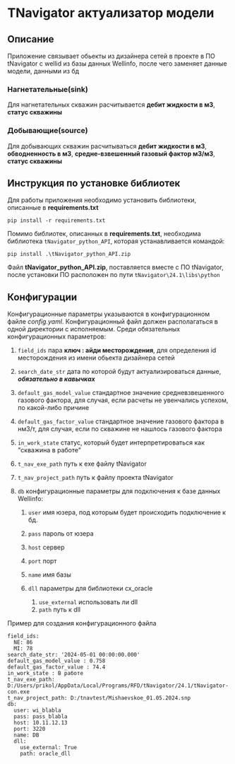# TNavigator актуализатор модели

## Описание
Приложение связывает обьекты из дизайнера сетей в проекте в ПО tNavigator с wellid из базы данных Wellinfo, после чего заменяет данные модели, данными из бд
### Нагнетательные(sink)
Для нагнетательных скважин расчитывается **дебит жидкости в м3**, **статус скважины**

### Добывающие(source)
Для добывающих скважин расчитываться **дебит жидкости в м3**, **обводненность в м3**, **средне-взвешенный газовый фактор м3/м3**, **статус скважины**

## Инструкция по установке библиотек
Для работы приложения необходимо установить библиотеки, описанные в **requirements.txt**
<pre><code class="shell">pip install -r requirements.txt
</code></pre>
Помимо библиотек, описанных в **requirements.txt**, необходима библиотека `tNavigator_python_API`, которая устанавливается командой: 
<pre><code class="shell">pip install .\tNavigator_python_API.zip
</code></pre>
Файл **tNavigator_python_API.zip**, поставляется вместе с ПО tNavigator, после установки ПО расположен по пути `tNavigator\24.1\libs\python` 

## Конфигурации
Конфигурационные параметры указываются в конфигурационном файле *config.yaml*. Конфигурационный файл должен располагаться в одной директории с исполняемым. Среди обязательных конфигурационных параметров:

1. `field_ids` пара **ключ : айди месторождения**, для определения id месторождения из имени обьекта дизайнера сетей

2. `search_date_str` дата по которой будут актуализироваться данные, ***обязательно в кавычках***

3. `default_gas_model_value` стандартное значение средневзвешенного газового фактора, для случая, если расчеты не увенчались успехом, по какой-либо причине

4. `default_gas_factor_value` стандартное значение газового фактора в нм3/т, для случая, если по скважине не нашлось газового фактора

5. `in_work_state` статус, который будет интерпретироваться как "скважина в работе"

6. `t_nav_exe_path` путь к exe файлу tNavigator

7. `t_nav_project_path` путь к файлу проекта tNavigator

8. `db` конфигурационные параметры для подключения к базе данных Wellinfo:

    1. `user` имя юзера, под которым будет происходить подключение к бд.

    2. `pass` пароль от юзера

    3. `host` сервер

    4. `port` порт

    5. `name` имя базы

    6. `dll` параметры для библиотеки cx_oracle

       1. `use_external` использовать ли dll
       2. `path` путь к dll

Пример для создания конфигурационного файла
<pre><code class="shell">field_ids:
  NE: 86
  MI: 78
search_date_str: '2024-05-01 00:00:00.000'
default_gas_model_value : 0.758
default_gas_factor_value : 74.4
in_work_state : В работе
t_nav_exe_path: D:/Users/prikol/AppData/Local/Programs/RFD/tNavigator/24.1/tNavigator-con.exe
t_nav_project_path: D:/tnavtest/Mishaevskoe_01.05.2024.snp
db:
  user: wi_blabla
  pass: pass_blabla
  host: 10.11.12.13
  port: 3220
  name: DB
  dll:
    use_external: True
    path: oracle_dll

</code></pre>

